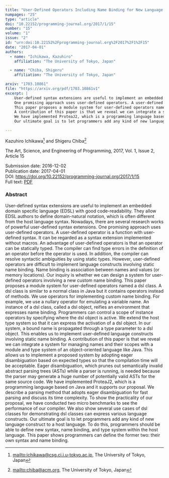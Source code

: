 ```yaml
---
title: "User-Defined Operators Including Name Binding for New Language Constructs"
numpages: "25"
type: "article"
doi: "10.22152/programming-journal.org/2017/1/15"
number: "15"
volume: "1"
issue: "2"
id: "urn:doi:10.22152%2Fprogramming-journal.org%2F2017%2F1%2F15"
date: "2017-04-01"
authors: 
  - name: "Ichikawa, Kazuhiro"
    affiliation: "The University of Tokyo, Japan"

  - name: "Chiba, Shigeru"
    affiliation: "The University of Tokyo, Japan"

arxiv: "1703.10861"
file: "https://arxiv.org/pdf/1703.10861v1"
excerpt: |
    User-defined syntax extensions are useful to implement an embedded domain specific language (EDSL) with good code-readability. They allow EDSL authors to define domain-natural notation, which is often different from the host language syntax. Nowadays, there are several research works of powerful user-defined syntax extensions.
    One promising approach uses user-defined operators. A user-defined operator is a function with user-defined syntax. It can be regarded as a syntax extension implemented without macros. An advantage of user-defined operators is that an operator can be statically typed. The compiler can find type errors in the definition of an operator before the operator is used. In addition, the compiler can resolve syntactic ambiguities by using static types. However, user-defined operators are difficult to implement language constructs involving static name binding. Name binding is association between names and values (or memory locations). Our inquiry is whether we can design a system for user-defined operators involving a new custom name binding.
    This paper proposes a module system for user-defined operators named a dsl class. A dsl class is similar to a normal class in Java but it contains operators instead of methods. We use operators for implementing custom name binding. For example, we use a nullary operator for emulating a variable name. An instance of a dsl class, called a dsl object, reifies an environment that expresses name binding. Programmers can control a scope of instance operators by specifying where the dsl object is active. We extend the host type system so that it can express the activation of a dsl object. In our system, a bound name is propagated through a type parameter to a dsl object. This enables us to implement user-defined language constructs involving static name binding.
    A contribution of this paper is that we reveal we can integrate a system for managing names and their scopes with a module and type system of an object-oriented language like Java. This allows us to implement a proposed system by adopting eager disambiguation based on expected types so that the compilation time will be acceptable. Eager disambiguation, which prunes out semantically invalid abstract parsing trees (ASTs) while a parser is running, is needed because the parser may generate a huge number of potentially valid ASTs for the same source code.
    We have implemented ProteaJ2, which is a programming language based on Java and it supports our proposal. We describe a parsing method that adopts eager disambiguation for fast parsing and discuss its time complexity. To show the practicality of our proposal, we have conducted two micro benchmarks to see the performance of our compiler. We also show several use cases of dsl classes for demonstrating dsl classes can express various language constructs.
    Our ultimate goal is to let programmers add any kind of new language construct to a host language. To do this, programmers should be able to define new syntax, name binding, and type system within the host language. This paper shows programmers can define the former two: their own syntax and name binding.

---
```

Kazuhiro Ichikawa[^1] and Shigeru Chiba[^2]

The Art, Science, and Engineering of Programming, 2017, Vol. 1, Issue 2, Article 15

Submission date: 2016-12-02  
Publication date: 2017-04-01  
DOI: <https://doi.org/10.22152/programming-journal.org/2017/1/15>  
Full text: [PDF](https://arxiv.org/pdf/1703.10861v1)  


### Abstract

User-defined syntax extensions are useful to implement an embedded domain specific language (EDSL) with good code-readability. They allow EDSL authors to define domain-natural notation, which is often different from the host language syntax. Nowadays, there are several research works of powerful user-defined syntax extensions.
One promising approach uses user-defined operators. A user-defined operator is a function with user-defined syntax. It can be regarded as a syntax extension implemented without macros. An advantage of user-defined operators is that an operator can be statically typed. The compiler can find type errors in the definition of an operator before the operator is used. In addition, the compiler can resolve syntactic ambiguities by using static types. However, user-defined operators are difficult to implement language constructs involving static name binding. Name binding is association between names and values (or memory locations). Our inquiry is whether we can design a system for user-defined operators involving a new custom name binding.
This paper proposes a module system for user-defined operators named a dsl class. A dsl class is similar to a normal class in Java but it contains operators instead of methods. We use operators for implementing custom name binding. For example, we use a nullary operator for emulating a variable name. An instance of a dsl class, called a dsl object, reifies an environment that expresses name binding. Programmers can control a scope of instance operators by specifying where the dsl object is active. We extend the host type system so that it can express the activation of a dsl object. In our system, a bound name is propagated through a type parameter to a dsl object. This enables us to implement user-defined language constructs involving static name binding.
A contribution of this paper is that we reveal we can integrate a system for managing names and their scopes with a module and type system of an object-oriented language like Java. This allows us to implement a proposed system by adopting eager disambiguation based on expected types so that the compilation time will be acceptable. Eager disambiguation, which prunes out semantically invalid abstract parsing trees (ASTs) while a parser is running, is needed because the parser may generate a huge number of potentially valid ASTs for the same source code.
We have implemented ProteaJ2, which is a programming language based on Java and it supports our proposal. We describe a parsing method that adopts eager disambiguation for fast parsing and discuss its time complexity. To show the practicality of our proposal, we have conducted two micro benchmarks to see the performance of our compiler. We also show several use cases of dsl classes for demonstrating dsl classes can express various language constructs.
Our ultimate goal is to let programmers add any kind of new language construct to a host language. To do this, programmers should be able to define new syntax, name binding, and type system within the host language. This paper shows programmers can define the former two: their own syntax and name binding.


[^1]: <mailto:ichikawa@csg.ci.i.u-tokyo.ac.jp>, The University of Tokyo, Japan

[^2]: <mailto:chiba@acm.org>, The University of Tokyo, Japan

